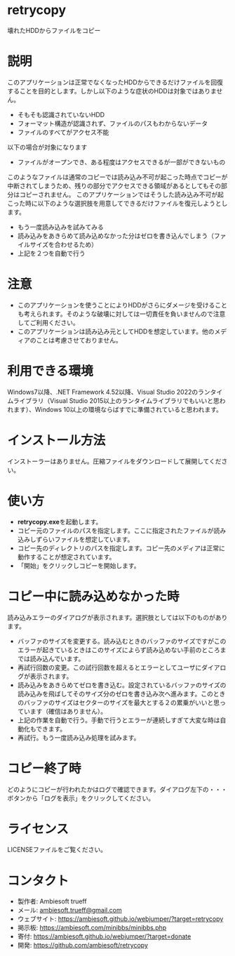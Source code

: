 # retrycopy
壊れたHDDからファイルをコピー

# 説明
このアプリケーションは正常でなくなったHDDからできるだけファイルを回復することを目的とします。しかし以下のような症状のHDDは対象ではありません。
* そもそも認識されていないHDD
* フォーマット構造が認識されず、ファイルのパスもわからないデータ
* ファイルのすべてがアクセス不能

以下の場合が対象になります
* ファイルがオープンでき、ある程度はアクセスできるが一部ができないもの

このようなファイルは通常のコピーでは読み込み不可が起こった時点でコピーが中断されてしまうため、残りの部分でアクセスできる領域があるとしてもその部分はコピーされません。
このアプリケーションではそうした読み込み不可が起こった時に以下のような選択肢を用意してできるだけファイルを復元しようとします。
* もう一度読み込みを試みてみる
* 読み込みをあきらめて読み込めなかった分はゼロを書き込んでしまう（ファイルサイズを合わせるため）
* 上記を２つを自動で行う

# 注意
* このアプリケーションを使うことによりHDDがさらにダメージを受けることも考えられます。そのような破壊に対しては一切責任を負いませんので注意してご利用ください。
* このアプリケーションは読み込み元としてHDDを想定しています。他のメディアのことは考慮させておりません。

# 利用できる環境
Windows7以降、.NET Framework 4.52以降、Visual Studio 2022のランタイムライブラリ（Visual Studio 2015以上のランタイムライブラリでもいいと思われます）、Windows 10以上の環境ならばすでに準備されていると思われます。

# インストール方法
インストーラーはありません。圧縮ファイルをダウンロードして展開してください。

# 使い方
* **retrycopy.exe**を起動します。
* コピー元のファイルのパスを指定します。ここに指定されたファイルが読み込みしずらいファイルを想定しています。
* コピー先のディレクトリのパスを指定します。コピー先のメディアは正常に動作することが想定されています。
* 「開始」をクリックしコピーを開始します。

# コピー中に読み込めなかった時
読み込みエラーのダイアログが表示されます。選択肢としては以下のものがあります。
* バッファのサイズを変更する。読み込むときのバッファのサイズですがこのエラーが起きているときはこのサイズによらず読み込めない手前のところまでは読み込んでいます。
* 再試行回数の変更。この試行回数を超えるとエラーとしてユーザにダイアログが表示されます。
* 読み込みをあきらめてゼロを書き込む。設定されているバッファのサイズの読み込みを飛ばしてそのサイズ分のゼロを書き込み次へ進みます。このときのバッファのサイズはセクターのサイズを最大とする２の累乗がいいと思っています（確信はありません）。
* 上記の作業を自動で行う。手動で行うとエラーが連続しすぎて大変な時は自動化もできます。
* 再試行。もう一度読み込み処理を試みます。

# コピー終了時
どのようにコピーが行われたかはログで確認できます。ダイアログ左下の・・・ボタンから「ログを表示」をクリックしてください。

# ライセンス
LICENSEファイルをご覧ください。

# コンタクト
- 製作者: Ambiesoft trueff
- メール: <ambiesoft.trueff@gmail.com>
- ウェブサイト: <https://ambiesoft.github.io/webjumper/?target=retrycopy>
- 掲示板: <https://ambiesoft.com/minibbs/minibbs.php>
- 寄付: <https://ambiesoft.github.io/webjumper/?target=donate>
- 開発: <https://github.com/ambiesoft/retrycopy>